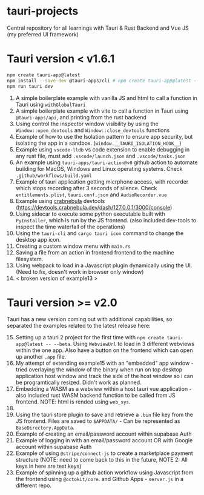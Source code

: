 # tauri-projects
Central repository for all learnings with Tauri &amp; Rust Backend and Vue JS (my preferred UI framework)

# Tauri version < v1.6.1

```bash
npm create tauri-app@latest
npm install --save-dev @tauri-apps/cli # npm create tauri-app@latest -- --beta
npm run tauri dev
```

1. A simple boilerplate example with vanilla JS and html to call a function in Tauri using `withGlobalTauri` 
2. A simple boilerplate example with vite to call a function in Tauri using `@tauri-apps/api`, and printing from the rust backend
3. Using control the inspector window visibility by using the `Window::open_devtools` and `Window::close_devtools` functions
4. Example of how to use the Isolation pattern to ensure app security, but isolating the app in a sandbox. (`window.__TAURI_ISOLATION_HOOK__`)
5. Example using `vscode-lldb` vs code extension to enable debugging in any rust file, must add `.vscode/launch.json` and `.vscode/tasks.json`
6. An example using `tauri-apps/tauri-action@v0` github action to automate building for MacOS, Windows and Linux operating systems. Check `.github/workflows/build.yaml`
7. Example of tauri application getting micrphone access, with recorder which stops recording after 3 seconds of silence. Check `entitlements.plist`, `tauri.conf.json` and `AudioRecorder.vue`
8. Example using [crabnebula](https://github.com/crabnebula-dev/devtools) devtools (https://devtools.crabnebula.dev/dash/127.0.0.1/3000/console)
9. Using sidecar to execute some python executable built with `PyInstaller`, which is run by the JS frontend. (also included dev-tools to inspect the time waterfall of the operations)
10. Using the `tauri-cli` and `cargo tauri icon` command to change the desktop app icon.
11. Creating a custom window menu with `main.rs`
12. Saving a file from an action in frontend frontend to the machine filesystem.
13. Using webpack to load in a Javascript plugin dynamically using the UI. (Need to fix, doesn't work in browser only window)
14. < broken version of example13 >
<!-- 7. Reducing build size: the following example showcases how to optimize builds for size
8. Embedding External Binaries
9. Embedding Additional Files -->
 
# Tauri version >= v2.0

Tauri has a new version coming out with additional capabilities, so separated the examples related to the latest release here: 

15. Setting up a tauri 2 project for the first time with `npm create tauri-app@latest -- --beta`. Using `WebviewUrl` to load in 3 different webviews within the one app. Also have a button on the frontend which can open up another `.app` file.
16. My attempt of extending example15 with an "embedded" app window - tried overlaying the window of the binary when run on top desktop application host window and track the side of the host window so i can be programtically resized. Didn't work as planned.
17. Embedding a WASM as a webview within a host tauri vue application - also included rust WASM backend function to be called from JS frontend. NOTE: html is rended using `web_sys`.
18.
19. Using the tauri store plugin to save and retrieve a `.bin` file key from the JS frontend. Files are saved to `$APPDATA/`  - Can be represented as `BaseDirectory.AppData`.
20. Example of creating an email/password account within supabase Auth
21. Example of logging in with an email/password account OR with Google account within supabase Auth 
22. Example of using `@stripe/connect-js` to create a marketplace payment structure (NOTE: need to come back to this in the future, NOTE 2: All keys in here are test keys)
23. Example of spinning up a github action workflow using Javascript from the frontend using `@octokit/core`. and Github Apps - `server.js` in a different repo.
